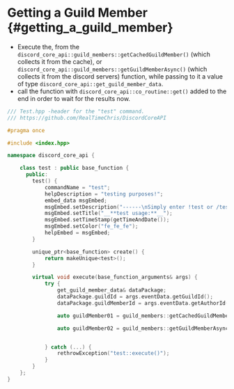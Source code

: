 Getting a Guild Member {#getting_a_guild_member}
============
- Execute the, from the `discord_core_api::guild_members::getCachedGuildMember()` (which collects it from the cache), or `discord_core_api::guild_members::getGuildMemberAsync()` (which collects it from the discord servers) function, while passing to it a value of type `discord_core_api::get_guild_member_data`.
- call the function with `discord_core_api::co_routine::get()` added to the end in order to wait for the results now.

```cpp
/// Test.hpp -header for the "test" command.
/// https://github.com/RealTimeChris/DiscordCoreAPI

#pragma once

#include <index.hpp>

namespace discord_core_api {

	class test : public base_function {
	  public:
		test() {
			commandName = "test";
			helpDescription = "testing purposes!";
			embed_data msgEmbed;
			msgEmbed.setDescription("------\nSimply enter !test or /test!\n------");
			msgEmbed.setTitle("__**test usage:**__");
			msgEmbed.setTimeStamp(getTimeAndDate());
			msgEmbed.setColor("fe_fe_fe");
			helpEmbed = msgEmbed;
		}

		unique_ptr<base_function> create() {
			return makeUnique<test>();
		}

		virtual void execute(base_function_arguments& args) {
			try {
				get_guild_member_data& dataPackage;
				dataPackage.guildId = args.eventData.getGuildId();
				dataPackage.guildMemberId = args.eventData.getAuthorId();

				auto guildMember01 = guild_members::getCachedGuildMember(dataPackage).get();

				auto guildMember02 = guild_members::getGuildMemberAsync(const& dataPackage).get();


			} catch (...) {
				rethrowException("test::execute()");
			}
		}
	};
}
```
